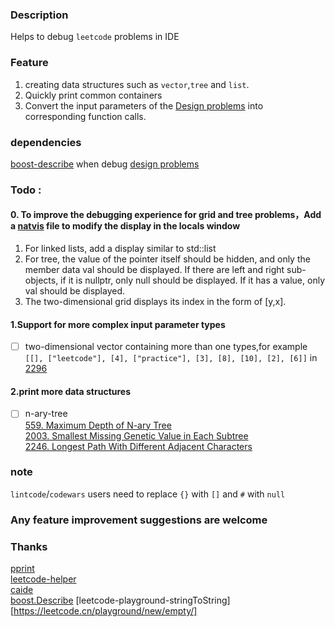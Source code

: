 ### Description

Helps to debug `leetcode` problems in IDE

### Feature
1. creating data structures such as  `vector`,`tree` and `list`.  
2. Quickly print common containers
3. Convert the input parameters of the [Design problems](https://leetcode.com/tag/design/) into corresponding function calls.

### dependencies 
[boost-describe](https://www.boost.org/doc/libs/develop/libs/describe/) when debug [design problems](https://leetcode.com/tag/design/)

### Todo :   

#### 0. To improve the debugging experience for grid and tree problems，Add a [natvis](https://www.cnblogs.com/X-Jun/p/8040916.html) file to modify the display in the locals window    
  1. For linked lists, add a display similar to std::list  
  2. For tree, the value of the pointer itself should be hidden, and only the member data val should be displayed. If there are left and right sub-objects, if it is nullptr, only null should be displayed. If it has a value, only val should be displayed.  
  3. The two-dimensional grid displays its index in the form of [y,x].  
  
#### 1.Support for more complex input parameter types
- [ ] two-dimensional vector containing more than one types,for example `[[], ["leetcode"], [4], ["practice"], [3], [8], [10], [2], [6]]` in  [2296](https://leetcode.com/problems/design-a-text-editor/)

#### 2.print more data structures
- [ ] n-ary-tree   
  [559. Maximum Depth of N-ary Tree](https://leetcode.com/problems/maximum-depth-of-n-ary-tree/)    
  [2003. Smallest Missing Genetic Value in Each Subtree](https://leetcode.com/problems/smallest-missing-genetic-value-in-each-subtree/)   
  [2246. Longest Path With Different Adjacent Characters](https://leetcode.com/problems/longest-path-with-different-adjacent-characters/)  
### note
`lintcode`/`codewars` users need to replace `{}` with `[]` and `#` with `null`  
<!-- fmt对map的打印很丑，不用它 -->
### Any feature improvement suggestions are welcome

### Thanks
[pprint](https://louisdx.github.io/cxx-prettyprint/)  
[leetcode-helper](https://github.com/luckystone60/leetcode-helper)  
[caide](https://github.com/slycelote/caide/issues/50)  
[boost.Describe](https://www.boost.org/doc/libs/develop/libs/describe/doc/html/describe.html#example_json_rpc)
[leetcode-playground-stringToString][https://leetcode.cn/playground/new/empty/]
